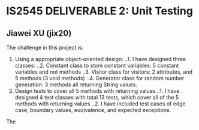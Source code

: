 # IS2545 DELIVERABLE 2: Unit Testing 
## Jiawei XU (jix20)

The challenge in this project is:
1. Using a appropriate object-oriented design:
..1. I have designed three classes: 
..2. Constant class to store constant variables: 5 constant variables and not methods
..3. Visitor class for visitors: 2 attributes, and 5 methods (3 void methods) 
..4. Generator class for random number generation: 3 methods all returning String values.
2. Design tests to cover all 5 methods with returning values
..1. I have designed 4 test classes with total 13 tests, which cover all of the 5 methods with returning values
..2. I have included test cases of edge case, boundary values, euqivalence, and expected exceptions.

The 



